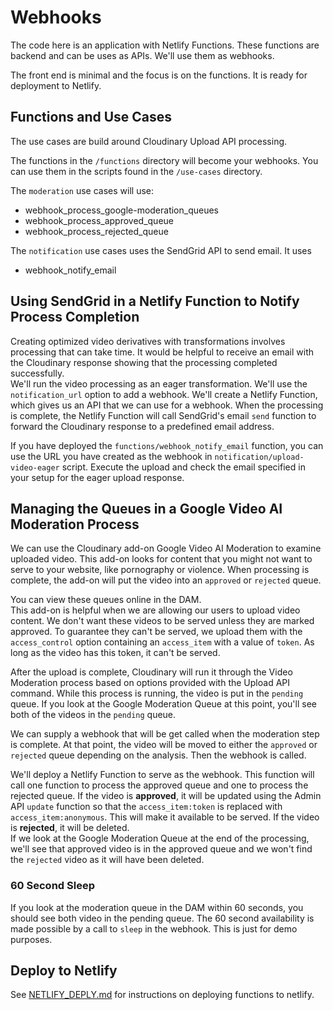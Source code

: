 # Webhooks


The code here is an application with Netlify Functions. These functions are backend and can be uses as APIs.  We'll use them as webhooks. 

The front end is minimal and the focus is on the functions.  It is ready for deployment to Netlify.  

## Functions and Use Cases
The use cases are build around Cloudinary Upload API processing.  

The functions in the `/functions` directory will become your webhooks.  You can use them in the scripts found in the `/use-cases` directory.

The `moderation` use cases will use:

- webhook_process_google-moderation_queues
- webhook_process_approved_queue
- webhook_process_rejected_queue

The `notification` use cases uses the SendGrid API to send email.  It uses

- webhook_notify_email

## Using SendGrid in a Netlify Function to Notify Process Completion

Creating optimized video derivatives with transformations involves processing that can take time. It would be helpful to receive an email 
with the Cloudinary response showing that the processing completed successfully.  
We'll run the video processing as an eager transformation. We'll use the `notification_url` option to add a webhook.  We'll create a Netlify Function, which gives us an API that we can use for a webhook.  When the processing is complete, the Netlify Function will call SendGrid's email `send` function to forward the Cloudinary response to a predefined email address.

If you have deployed the `functions/webhook_notify_email` function, you can use the URL you have created as the webhook in `notification/upload-video-eager` script.   Execute the upload and check the email specified in your setup for the eager upload response.

## Managing the Queues in a Google Video AI Moderation Process

We can use the Cloudinary add-on Google Video AI Moderation to examine uploaded video. This add-on looks for content that you might not want to serve to
your website, like pornography or violence.  When processing is complete, the add-on will put the video into an `approved` or `rejected` queue.  

You can view these queues online in the DAM.  
This add-on is helpful when we are allowing our users to upload video content. We don't want these videos to be served unless they are marked approved. To 
guarantee they can't be served, we upload them with  the `access_control` option containing an `access_item` with a value of `token`.  As long as 
the video has this token, it can't be served.  

After the upload is complete, Cloudinary will run it through the Video Moderation process based on options provided with the Upload API command.  While this process is running, the video is put in the `pending` queue.  If you look at the Google Moderation Queue at this point, you'll see both of the videos in the `pending` queue. 

We can supply a webhook that will be get called when the moderation step is complete.  At that point, the video will be moved to either the `approved` or `rejected` queue depending on the analysis.  Then the webhook is called.  

We'll deploy a Netlify Function to serve as the webhook.  This function will call one function to process the approved queue and one to process the rejected queue.  If the video is **approved**, it will be updated using the Admin API `update` function so that the `access_item:token` is replaced with `access_item:anonymous`.  This will make it available to be served.  If the video is **rejected**, it will be deleted.  
If we look at the Google Moderation Queue at the end of the processing, we'll see that approved video is in the approved queue and we won't find the `rejected` video as it will have been deleted.

### 60 Second Sleep
If you look at the moderation queue in the DAM within 60 seconds, you should see both video in the pending queue. The 60 second availability is made possible by a call to `sleep` in the webhook.  This is just for demo purposes. 


## Deploy to Netlify
See [NETLIFY_DEPLY.md](https://github.com/cloudinary-training/cld-webhooks/blob/main/NETLIFY_DEPLOY.md) for instructions on deploying functions to netlify.
